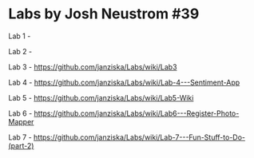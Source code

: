 # Labs by Josh Neustrom #39
Lab 1 - 

Lab 2 - 

Lab 3 - https://github.com/janziska/Labs/wiki/Lab3

Lab 4 - https://github.com/janziska/Labs/wiki/Lab-4---Sentiment-App

Lab 5 - https://github.com/janziska/Labs/wiki/Lab5-Wiki

Lab 6 - https://github.com/janziska/Labs/wiki/Lab6---Register-Photo-Mapper

Lab 7 - https://github.com/janziska/Labs/wiki/Lab-7---Fun-Stuff-to-Do-(part-2)
